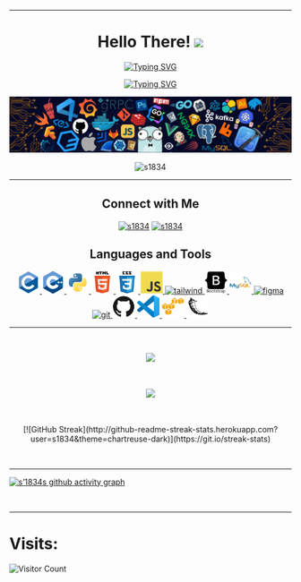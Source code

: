 <!--### Hi there 👋


**s1834/s1834** is a ✨ _special_ ✨ repository because its `README.md` (this file) appears on your GitHub profile.

Here are some ideas to get you started:

- 🔭 I’m currently working on ...
- 🌱 I’m currently learning ...
- 👯 I’m looking to collaborate on ...
- 🤔 I’m looking for help with ...
- 💬 Ask me about ...
- 📫 How to reach me: ...
- 😄 Pronouns: ...
- ⚡ Fun fact: ...
-->

<hr>

<h1 align="center">Hello There! <img src="https://media.giphy.com/media/hvRJCLFzcasrR4ia7z/giphy.gif" width="35"></h1>

<p align="center">
<a  href="https://git.io/typing-svg"><img src="https://readme-typing-svg.herokuapp.com?font=Fira+Code&pause=1000&color=00F73F&center=true&width=435&lines=Welcome+to+s1834's+GitHub+Profile" alt="Typing SVG" /></a></p>
<p align="center">
<a  href="https://git.io/typing-svg"><img src="https://readme-typing-svg.herokuapp.com?font=Fira+Code&pause=1000&color=00F73F&center=true&width=435&lines=Competitive+Programmer;Web3+Enthusiast" alt="Typing SVG" /></a></p>

<p align="center">
  <img src="https://raw.githubusercontent.com/KevinPatel04/KevinPatel04/master/header.png" alt="s1834">
 </p>
<p align="center">
  <img src="https://github.com/thompsonemerson/thompsonemerson/raw/master/cover-thompson.png" alt="s1834" height="200"/>
</p>
<hr>

<h2 align="center">Connect with Me</h2>
<p align="center">
<a href="https://twitter.com/s18324" target="blank"><img align="center" src="https://raw.githubusercontent.com/rahuldkjain/github-profile-readme-generator/master/src/images/icons/Social/twitter.svg" alt="s1834" height="30" width="40" /></a>
<a href="https://linkedin.com/in/s1834" target="blank"><img align="center" src="https://raw.githubusercontent.com/rahuldkjain/github-profile-readme-generator/master/src/images/icons/Social/linked-in-alt.svg" alt="s1834" height="30" width="40" /></a>
</p>

<h2 align="center">Languages and Tools</h2>

<p align="center">   <a href="https://www.cprogramming.com/" target="_blank" rel="noreferrer"> <img src="https://raw.githubusercontent.com/devicons/devicon/master/icons/c/c-original.svg" alt="c" width="40" height="40"/> </a> <a href="https://www.w3schools.com/cpp/" target="_blank" rel="noreferrer"> <img src="https://raw.githubusercontent.com/devicons/devicon/master/icons/cplusplus/cplusplus-original.svg" alt="cplusplus" width="40" height="40"/> </a><a href="https://www.python.org" target="_blank" rel="noreferrer"> <img src="https://raw.githubusercontent.com/devicons/devicon/master/icons/python/python-original.svg" alt="python" width="40" height="40"/> </a> <a href="https://www.w3.org/html/" target="_blank" rel="noreferrer"> <img src="https://raw.githubusercontent.com/devicons/devicon/master/icons/html5/html5-original-wordmark.svg" alt="html5" width="40" height="40"/> </a> <a href="https://www.w3schools.com/css/" target="_blank" rel="noreferrer"> <img src="https://raw.githubusercontent.com/devicons/devicon/master/icons/css3/css3-original-wordmark.svg" alt="css3" width="40" height="40"/> </a> <a href="https://developer.mozilla.org/en-US/docs/Web/JavaScript" target="_blank"> <img src="https://raw.githubusercontent.com/devicons/devicon/master/icons/javascript/javascript-original.svg" alt="javascript" width="40" height="40"/> </a> <a href="https://tailwindcss.com/" target="_blank"> <img src="https://www.vectorlogo.zone/logos/tailwindcss/tailwindcss-icon.svg" alt="tailwind" width="40" height="40"/> </a> <a href="https://getbootstrap.com" target="_blank" rel="noreferrer"> <img src="https://raw.githubusercontent.com/devicons/devicon/master/icons/bootstrap/bootstrap-plain-wordmark.svg" alt="bootstrap" width="40" height="40"/> </a> <a href="https://www.mysql.com/" target="_blank" rel="noreferrer"> <img src="https://raw.githubusercontent.com/devicons/devicon/master/icons/mysql/mysql-original-wordmark.svg" alt="mysql" width="40" height="40"/> </a> <a href="https://www.figma.com/" target="_blank" rel="noreferrer"> <img src="https://www.vectorlogo.zone/logos/figma/figma-icon.svg" alt="figma" width="40" height="40"/> </a> <a href="https://git-scm.com/" target="_blank" rel="noreferrer"> <img src="https://www.vectorlogo.zone/logos/git-scm/git-scm-icon.svg" alt="git" width="40" height="40"/> </a> <a href="https://github.com/" target="_blank"> <img src="https://github.com/devicons/devicon/blob/master/icons/github/github-original.svg" alt="GitHub" width="40" height="40"/> </a> <a href="https://code.visualstudio.com/" target="_blank"> <img src="https://github.com/devicons/devicon/blob/master/icons/vscode/vscode-original.svg" alt="Visual Studio Code" width="40" height="40"/> </a> <a href="https://aws.amazon.com/" target="_blank"> <img src="https://github.com/devicons/devicon/blob/master/icons/amazonwebservices/amazonwebservices-original.svg" alt="Amazon Web Services" width="40" height="40"/> </a> <a href="https://flask.palletsprojects.com/" target="_blank"> <img src="https://github.com/devicons/devicon/blob/master/icons/flask/flask-original.svg" alt="Flask" width="40" height="40"/> </a> 
</p>
<hr>

<br>

<p align="center">
<a href="https://github.com/s1834">
  <img height="200px" src="https://github-readme-stats.vercel.app/api?username=s1834&show_icons=true&theme=chartreuse-dark"><br>
</a>
</p>
<br>
<p align="center">
<a href="https://github.com/s1834">
  <img height="200px" src="https://github-readme-stats-eight-theta.vercel.app/api/top-langs/?username=s1834&layout=compact&langs_count=10&theme=chartreuse-dark"/>
</a>
</p>
<br>
<p align="center">
  [![GitHub Streak](http://github-readme-streak-stats.herokuapp.com?user=s1834&theme=chartreuse-dark)](https://git.io/streak-stats)
</p>

<br>
<hr>

<p align="center">
  
[![s’1834s github activity graph](https://github-readme-activity-graph.vercel.app/graph?username=s1834&theme=github-compact)](https://github.com/s1834)

</p>

<br>
<hr>

<h1 >Visits: </h1> 

![Visitor Count](https://profile-counter.glitch.me/s1834/count.svg)
  

